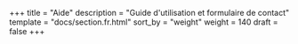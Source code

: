 +++
title = "Aide"
description = "Guide d'utilisation et formulaire de contact"
template = "docs/section.fr.html"
sort_by = "weight"
weight = 140
draft = false
+++
